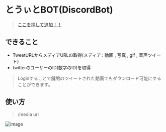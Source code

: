 # とうぃとBOT(DiscordBot)
> [ここを押して追加！！](https://discord.com/api/oauth2/authorize?client_id=381680291384655873&permissions=8&scope=applications.commands%20bot)

## できること
- TweetURLからメディアURLの取得(メディア : 動画 , 写真 , gif , 音声ツイート)  
- twitterのユーザーのID(数字のID)を取得  
> Loginすることで鍵垢のツイートされた動画でもダウンロード可能にすることができます。

## 使い方
> /media url

![image](https://user-images.githubusercontent.com/54303857/168737668-da62486a-838c-4026-8195-c1f94ae12c82.png)
